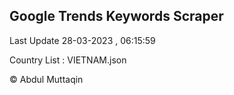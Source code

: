 

## Google Trends Keywords Scraper 
 
Last Update 28-03-2023 , 06:15:59

Country List :
VIETNAM.json



© Abdul Muttaqin 
